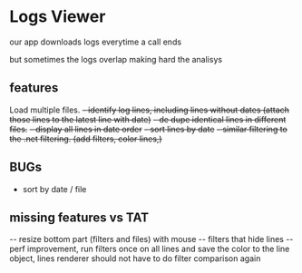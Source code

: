 # Logs Viewer

our app downloads logs everytime a call ends

but sometimes the logs overlap making hard the analisys

## features

Load multiple files.
~~- identify log lines, including lines without dates (attach those lines to the latest line with date)~~
~~- de dupe identical lines in different files.~~
~~- display all lines in date order~~
~~- sort lines by date~~
~~- similar filtering to the .net filtering. (add filters, color lines,)~~

## BUGs

- sort by date / file

## missing features vs TAT
-- resize bottom part (filters and files) with mouse
-- filters that hide lines
-- perf improvement, run filters once on all lines and save the color to the line object, lines renderer should not have to do filter comparison again
